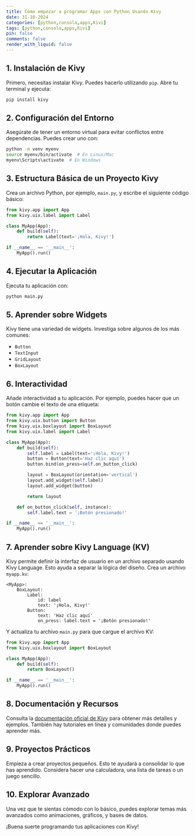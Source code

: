 ```yaml
---
title: Cómo empezar a programar Apps con Python Usando Kivy
date: 31-10-2024
categories: [python,consola,apps,Kivi]
tags: [python,consola,apps,Kivi]
pin: false
comments: false
render_with_liquid: false
---
```


## 1. Instalación de Kivy

Primero, necesitas instalar Kivy. Puedes hacerlo utilizando `pip`. Abre tu terminal y ejecuta:

```bash
pip install kivy
```

## 2. Configuración del Entorno

Asegúrate de tener un entorno virtual para evitar conflictos entre dependencias. Puedes crear uno con:

```bash
python -m venv myenv
source myenv/bin/activate  # En Linux/Mac
myenv\Scripts\activate  # En Windows
```

## 3. Estructura Básica de un Proyecto Kivy

Crea un archivo Python, por ejemplo, `main.py`, y escribe el siguiente código básico:

```python
from kivy.app import App
from kivy.uix.label import Label

class MyApp(App):
    def build(self):
        return Label(text='¡Hola, Kivy!')

if __name__ == '__main__':
    MyApp().run()
```

## 4. Ejecutar la Aplicación

Ejecuta tu aplicación con:

```bash
python main.py
```

## 5. Aprender sobre Widgets

Kivy tiene una variedad de widgets. Investiga sobre algunos de los más comunes:

- `Button`
- `TextInput`
- `GridLayout`
- `BoxLayout`

## 6. Interactividad

Añade interactividad a tu aplicación. Por ejemplo, puedes hacer que un botón cambie el texto de una etiqueta:

```python
from kivy.app import App
from kivy.uix.button import Button
from kivy.uix.boxlayout import BoxLayout
from kivy.uix.label import Label

class MyApp(App):
    def build(self):
        self.label = Label(text='¡Hola, Kivy!')
        button = Button(text='Haz clic aquí')
        button.bind(on_press=self.on_button_click)

        layout = BoxLayout(orientation='vertical')
        layout.add_widget(self.label)
        layout.add_widget(button)

        return layout

    def on_button_click(self, instance):
        self.label.text = '¡Botón presionado!'

if __name__ == '__main__':
    MyApp().run()
```

## 7. Aprender sobre Kivy Language (KV)

Kivy permite definir la interfaz de usuario en un archivo separado usando Kivy Language. Esto ayuda a separar la lógica del diseño. Crea un archivo `myapp.kv`:

```kv
<MyApp>:
    BoxLayout:
        Label:
            id: label
            text: '¡Hola, Kivy!'
        Button:
            text: 'Haz clic aquí'
            on_press: label.text = '¡Botón presionado!'
```

Y actualiza tu archivo `main.py` para que cargue el archivo KV:

```python
from kivy.app import App
from kivy.uix.boxlayout import BoxLayout

class MyApp(App):
    def build(self):
        return BoxLayout()

if __name__ == '__main__':
    MyApp().run()
```

## 8. Documentación y Recursos

Consulta la [documentación oficial de Kivy](https://kivy.org/doc/stable/) para obtener más detalles y ejemplos. También hay tutoriales en línea y comunidades donde puedes aprender más.

## 9. Proyectos Prácticos

Empieza a crear proyectos pequeños. Esto te ayudará a consolidar lo que has aprendido. Considera hacer una calculadora, una lista de tareas o un juego sencillo.

## 10. Explorar Avanzado

Una vez que te sientas cómodo con lo básico, puedes explorar temas más avanzados como animaciones, gráficos, y bases de datos.

¡Buena suerte programando tus aplicaciones con Kivy!

